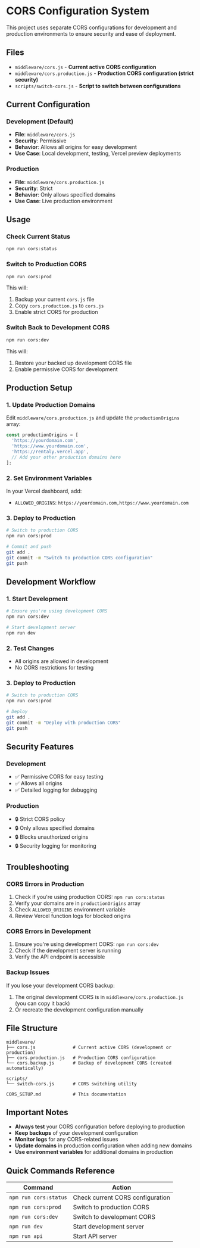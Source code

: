 # CORS Configuration System

This project uses separate CORS configurations for development and production environments to ensure security and ease of deployment.

## Files

- `middleware/cors.js` - **Current active CORS configuration**
- `middleware/cors.production.js` - **Production CORS configuration (strict security)**
- `scripts/switch-cors.js` - **Script to switch between configurations**

## Current Configuration

### Development (Default)
- **File**: `middleware/cors.js`
- **Security**: Permissive
- **Behavior**: Allows all origins for easy development
- **Use Case**: Local development, testing, Vercel preview deployments

### Production
- **File**: `middleware/cors.production.js`
- **Security**: Strict
- **Behavior**: Only allows specified domains
- **Use Case**: Live production environment

## Usage

### Check Current Status
```bash
npm run cors:status
```

### Switch to Production CORS
```bash
npm run cors:prod
```
This will:
1. Backup your current `cors.js` file
2. Copy `cors.production.js` to `cors.js`
3. Enable strict CORS for production

### Switch Back to Development CORS
```bash
npm run cors:dev
```
This will:
1. Restore your backed up development CORS file
2. Enable permissive CORS for development

## Production Setup

### 1. Update Production Domains
Edit `middleware/cors.production.js` and update the `productionOrigins` array:

```javascript
const productionOrigins = [
  'https://yourdomain.com',
  'https://www.yourdomain.com',
  'https://rentaly.vercel.app',
  // Add your other production domains here
];
```

### 2. Set Environment Variables
In your Vercel dashboard, add:
- `ALLOWED_ORIGINS`: `https://yourdomain.com,https://www.yourdomain.com`

### 3. Deploy to Production
```bash
# Switch to production CORS
npm run cors:prod

# Commit and push
git add .
git commit -m "Switch to production CORS configuration"
git push
```

## Development Workflow

### 1. Start Development
```bash
# Ensure you're using development CORS
npm run cors:dev

# Start development server
npm run dev
```

### 2. Test Changes
- All origins are allowed in development
- No CORS restrictions for testing

### 3. Deploy to Production
```bash
# Switch to production CORS
npm run cors:prod

# Deploy
git add .
git commit -m "Deploy with production CORS"
git push
```

## Security Features

### Development
- ✅ Permissive CORS for easy testing
- ✅ Allows all origins
- ✅ Detailed logging for debugging

### Production
- 🔒 Strict CORS policy
- 🔒 Only allows specified domains
- 🔒 Blocks unauthorized origins
- 🔒 Security logging for monitoring

## Troubleshooting

### CORS Errors in Production
1. Check if you're using production CORS: `npm run cors:status`
2. Verify your domains are in `productionOrigins` array
3. Check `ALLOWED_ORIGINS` environment variable
4. Review Vercel function logs for blocked origins

### CORS Errors in Development
1. Ensure you're using development CORS: `npm run cors:dev`
2. Check if the development server is running
3. Verify the API endpoint is accessible

### Backup Issues
If you lose your development CORS backup:
1. The original development CORS is in `middleware/cors.production.js` (you can copy it back)
2. Or recreate the development configuration manually

## File Structure
```
middleware/
├── cors.js              # Current active CORS (development or production)
├── cors.production.js   # Production CORS configuration
└── cors.backup.js       # Backup of development CORS (created automatically)

scripts/
└── switch-cors.js       # CORS switching utility

CORS_SETUP.md            # This documentation
```

## Important Notes

- **Always test** your CORS configuration before deploying to production
- **Keep backups** of your development configuration
- **Monitor logs** for any CORS-related issues
- **Update domains** in production configuration when adding new domains
- **Use environment variables** for additional domains in production

## Quick Commands Reference

| Command | Action |
|---------|--------|
| `npm run cors:status` | Check current CORS configuration |
| `npm run cors:prod` | Switch to production CORS |
| `npm run cors:dev` | Switch to development CORS |
| `npm run dev` | Start development server |
| `npm run api` | Start API server | 